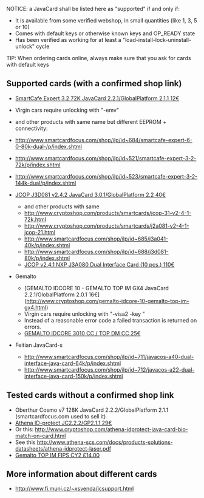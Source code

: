 NOTICE: a JavaCard shall be listed here as "supported" if and only if:
* It is available from some verified webshop, in small quantities (like 1, 3, 5 or 10)
* Comes with default keys or otherwise known keys and OP_READY state
* Has been verified as working for at least a "load-install-lock-uninstall-unlock" cycle

TIP: When ordering cards online, always make sure that you ask for cards with default keys

## Supported cards (with a confirmed shop link)
* [SmartCafe Expert 3.2 72K JavaCard 2.2.1/GlobalPlatform 2.1.1 12€](http://www.smartcardfocus.com/shop/ilp/id~521/SmartCafe_Expert_3_2_72K/p/index.shtml)
 * Virgin cars require unlocking with "-emv"
  * and other products with same name but different EEPROM + connectivity:
  * http://www.smartcardfocus.com/shop/ilp/id~684/smartcafe-expert-6-0-80k-dual-/p/index.shtml
  * http://www.smartcardfocus.com/shop/ilp/id~521/smartcafe-expert-3-2-72k/p/index.shtml
  * http://www.smartcardfocus.com/shop/ilp/id~523/smartcafe-expert-3-2-144k-dual/p/index.shtml
* [JCOP J3D081 v2.4.2 JavaCard 3.0.1/GlobalPlatform 2.2 40€](http://www.motechno.com/javacard3.0.html)
  * and other products with same
  * http://www.cryptoshop.com/products/smartcards/jcop-31-v2-4-1-72k.html
  * http://www.cryptoshop.com/products/smartcards/j2a081-v2-4-1-jcop-21.html
  * http://www.smartcardfocus.com/shop/ilp/id~685/j3a041-40k/p/index.shtml
  * http://www.smartcardfocus.com/shop/ilp/id~688/j3d081-80k/p/index.shtml
  * [JCOP v2.4.1 NXP J3A080 Dual Interface Card (10 pcs.) 110€](https://www.united-access.com/javacard)

* Gemalto
  * [GEMALTO IDCORE 10 - GEMALTO TOP IM GX4 JavaCard 2.2.1/GlobalPlatform 2.0.1 16€] (http://www.cryptoshop.com/gemalto-idcore-10-gemalto-top-im-gx4.html) 
  * Virgin cars require unlocking with "-visa2 -key <motherkey>"
  * Instead of a reasonable error code a failed transaction is returned on errors.
  * [GEMALTO IDCORE 3010 CC / TOP DM CC 25€](http://www.cryptoshop.com/gemalto-top-dm-cc.html)
* Feitian JavaCard-s
  * http://www.smartcardfocus.com/shop/ilp/id~711/javacos-a40-dual-interface-java-card-64k/p/index.shtml
  * http://www.smartcardfocus.com/shop/ilp/id~712/javacos-a22-dual-interface-java-card-150k/p/index.shtml

## Tested cards without a confirmed shop link
* Oberthur Cosmo v7 128K JavaCard 2.2.2/GlobalPlatform 2.1.1 (smartcardfocus.com used to sell it)
* [Athena ID-protect JC2.2.2/GP2.1.1 29€](http://www.cryptoshop.com/idprotect-key-usb-nano-laser.html)
 * Or this: http://www.cryptoshop.com/athena-idprotect-java-card-bio-match-on-card.html
 * See this http://www.athena-scs.com/docs/products-solutions-datasheets/athena-idprotect-laser.pdf
* [Gemalto TOP IM FIPS CY2 £14.00](http://smartware2u.com/products/30-gemalto-top-im-fips-cy2.aspx)

## More information about different cards
 * http://www.fi.muni.cz/~xsvenda/jcsupport.html
